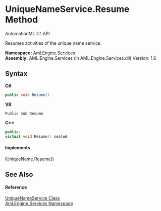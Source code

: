 # UniqueNameService.Resume Method 
AutomationML 2.1 API 

Resumes activities of the unique name service.

**Namespace:**&nbsp;<a href="N_Aml_Engine_Services">Aml.Engine.Services</a><br />**Assembly:**&nbsp;AML.Engine.Services (in AML.Engine.Services.dll) Version: 1.6

## Syntax

**C#**<br />
``` C#
public void Resume()
```

**VB**<br />
``` VB
Public Sub Resume
```

**C++**<br />
``` C++
public:
virtual void Resume() sealed
```


#### Implements
<a href="M_Aml_Engine_Services_Interfaces_IUniqueName_Resume">IUniqueName.Resume()</a><br />

## See Also


#### Reference
<a href="T_Aml_Engine_Services_UniqueNameService">UniqueNameService Class</a><br /><a href="N_Aml_Engine_Services">Aml.Engine.Services Namespace</a><br />